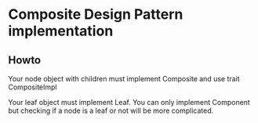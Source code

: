 # Composite Design Pattern implementation

## Howto

Your node object with children must implement Composite and use trait CompositeImpl

Your leaf object must implement Leaf. You can only implement
Component but checking if a node is a leaf or not will be more complicated.
